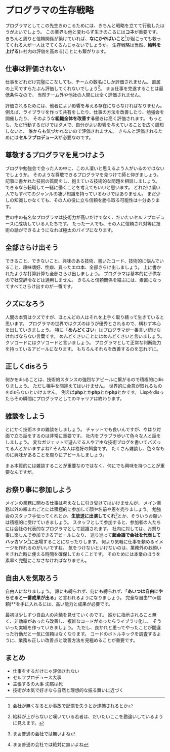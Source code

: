 # プログラマの生存戦略

プログラマとしてこの先生きのこるためには、きちんと戦略を立てて行動したほうがよいでしょう。
この業界も他と変わらず生きのこるには**コネ**が重要です。
きちんと周りと信頼関係が築けていれば、**なにかやばいこと**[^1]が起こっても救ってくれる人が一人はでてくるんじゃないでしょうか。
生存戦略は当然、**給料を上げる**(=社内の評価を高める)ことにも繋がります。

[^1]: 会社が無くなるとか事故で記憶を失うとか逮捕されるとか

## 仕事は評価されない

仕事をどれだけ完璧にこなしても、チームの数名にしか評価されません。
直属の上司ですらたぶん評価してくれないでしょう[^2]。
まぁ仕事を完遂することは最低条件なので。
当然チーム外や他社の人間には全く評価されません。

評価されるためには、他者によい影響を与える存在にならなければなりません。
例えば、ライブラリを作って共有をしたり、仕事の方法を改善したり、勉強会を開催したり、
そのような**組織全体を改善する**働きは高く評価されます。
もっとも、ただ行動するだけではダメで、自分がよい影響を与えていることを広く周知しないと、
誰からも気づかれないので評価されません。
きちんと評価されるためには**セルフプロデュース**が必要なのです。

[^2]: 給料が上がらないと嘆いている若者は、だいたいここを勘違いしているように見えます。

## 尊敬するプログラマを見つけよう

ブログや勉強会で会った人の中に、この人凄いと思えるよう人がいるのではないでしょうか。
そのような尊敬できるプログラマを見つけて師と仰ぎましょう。
記事に書かれた技術の質問をし、抱えている技術的な問題を相談しましょう。
できるなら転職して一緒に働くことを考えてもいいと思います。
どれだけ凄い人でもすべてのジャンルの凄い知識を持っているわけではありません。
まだ少しの知識しかなくても、その人の役に立ち信頼を勝ち取る可能性は十分あります。

世の中の有名なプログラマは技術力が高いだけでなく、だいたいセルフプロデュースに成功している人たちです。
たった一人でも、その人に信頼され対等に技術の話ができるようになれば極太のパイプになります。

## 全部さらけ出そう

できること、できないこと、興味のある技術、書いたコード、技術的に悩んでいること、趣味嗜好、性癖、買ったエロ本、全部さらけ出しましょう。
上に書かれたような打算計算も全部さらけ出しましょう。
プログラマは基本的に子供なので社交辞令などは通用しません。
きちんと信頼関係を結ぶには、素直になってすべてさらけ出すのが一番です。

## クズになろう

人間の本質はクズですが、ほとんどの人はそれを上手く取り繕って生きていると思います。
プログラマの世界ではクズのほうが優秀とされるので、構わず本心を出していきましょう。
特に「**めんどくさい**」はプログラマが一番言い続けなければならない言葉です。
めんどくさいことにはめんどくさいと言いましょう。クソコードにはクソコードと言いましょう。
プログラマとして正常な判断能力を持っているアピールになります。
もちろんそれらを改善するのを忘れずに。

## 正しくdisろう

何かをdisることは、技術的スタンスの強烈なアピールに繋がるので積極的にdisりましょう。
ただし相手を間違えてはいけません。
世界的に合意が取れるものをdisらないといけません。
例えば**php**とか**php**とか**php**とかです。
Lispをdisったらその瞬間にプログラマとしてのキャリアは終わります。

## 雑談をしよう

とにかく技術ネタの雑談をしましょう。
チャットでも良いんですが、やはり対面で立ち話をするのは非常に重要です。
社内をブラブラ歩いて色々な人と話をしましょう。
変なガジェットで遊んでる人やアホな技術ブログを書いてバズってる人とかいますよね?
そんな人は格好の餌食です。
たくさん雑談し、色々なものに興味があることを周りにアピールしましょう。

まぁ本質的には雑談することが重要なのではなく、何にでも興味を持つことが重要なんですが。

## お祭り事に参加しよう

メインの業務に関わる仕事は考えなしに引き受けてはいけませんが、
メイン業務以外の頼まれごとには積極的に参加して顔や名前や恩を売りましょう。
勉強会のスタッフ手伝ってくれとか、**生放送に出演してくれ**[^3]とか、そういうお願いは積極的に受けていきましょう。
スタッフとして参加すると、参加者の人たちには会社の代表的なプログラマとして認識されます。
社内に対しては、お祭り事に楽しんで参加できるアピールになり、
巡り巡って**超会議で会社を代表してハッカソン**[^4]に出場することになったりします。
何より気軽に仕事を頼めるイメージを作れるのがいいですね。
気をつけないといけないのは、業務外のお願いをされた時に使える時間を確保しておくことです。
そのためには本業のほうを素早く完璧にこなさなければなりません。

[^3]: まぁ普通の会社では無いよね
[^4]: まぁ普通の会社では絶対に無いよね

## 自由人を気取ろう

自由人になりましょう。
誰にも縛られず、何にも縛られず、「**あいつは自由にやらせると一番成果が出る**」と言われるようになりましょう。
完全な自由**(=信頼)**を手に入れるには、高い能力と成果が必要です。

最初は少しずつ自由人の片鱗を見せていくのです。
誰かに指示されること無く、非効率があったら改善し、複雑なコードがあったらライブラリ化し、
そういった実績を作っていきましょう。
ただし、良かれと思ってやったことが間違った行動だと一気に信頼はなくなります。
コードのボトルネックを調査するように、業務も正しい改善点と改善方法を見極めることが重要です。

## まとめ

- 仕事をするだけじゃ評価されない
- セルフプロデュース大事
- 主張するの大事 沈黙は死
- 技術が本気で好きなら自然と理想的な振る舞いに近づく
